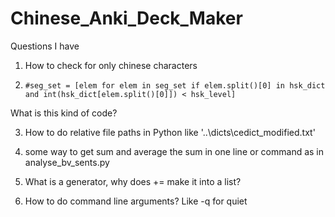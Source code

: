 # Chinese_Anki_Deck_Maker

Questions I have

1. How to check for only chinese characters

2.     #seg_set = [elem for elem in seg_set if elem.split()[0] in hsk_dict and int(hsk_dict[elem.split()[0]]) < hsk_level]
What is this kind of code?

3. How to do relative file paths in Python like '..\\dicts\\cedict_modified.txt'

4. some way to get sum and average the sum in one line or command as in analyse_bv_sents.py

5. What is a generator, why does += make it into a list?

6. How to do command line arguments? Like -q for quiet
